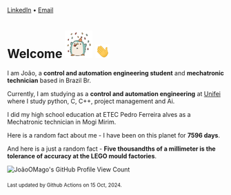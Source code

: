 [LinkedIn](https://www.linkedin.com/in/joão-pedro-gozzoli-b95641301/) &bull;
[Email](joaopedrogozzoli@gmail.com)

# Welcome <img src="happy.gif" height="64px" /> <img src="wave.gif" height="32px" />

I am João, a  **control and automation engineering student** and **mechatronic technician** based in Brazil Br.

Currently, I am studying as a **control and automation engineering** at [Unifei](https://unifei.edu.br) where I study python, C, C++, project management and Ai.

I did my high school education at ETEC Pedro Ferreira alves as a Mechatronic technician in Mogi Mirim.

Here is a random fact about me - I have been on this planet for **7596 days**.

And here is a just a random fact -  **Five thousandths of a millimeter is the tolerance of accuracy at the LEGO mould factories**.

![JoãoOMago's GitHub Profile View Count](https://komarev.com/ghpvc/?username=JoaoOMago)

<sub>Last updated by Github Actions on 15 Oct, 2024.</sub>
